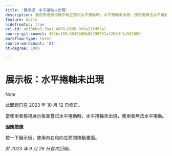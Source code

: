 ```yaml
---
title: '展示板：水平捲軸未出現'
description: 當使用者檢視展示板並嘗試水平捲動時，水平捲軸未出現，使用者無法水平捲動。
feature: Agile
hidefromtoc: true
exl-id: ab136be3-38a1-4078-859b-099a31fd93a1
source-git-commit: 392bc185c5549300b05299751af260df1d161009
workflow-type: tm+mt
source-wordcount: '81'
ht-degree: 100%

---
```


# 展示板：水平捲軸未出現

>[!NOTE]
>
>此問題已在 2023 年 10 月 12 日修正。

當使用者檢視展示板並嘗試水平捲動時，水平捲軸未出現，使用者無法水平捲動。

**因應措施**

按一下展示板，使用向右和向左箭頭捲動畫面。

_於 2023 年 9 月 26 日首次回報。_
